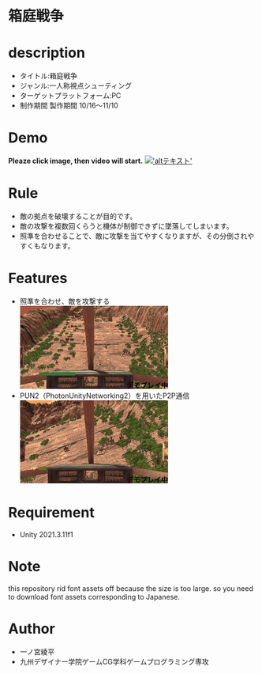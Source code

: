 # 箱庭戦争

# description 
* タイトル:箱庭戦争
* ジャンル:一人称視点シューティング
* ターゲットプラットフォーム:PC
* 制作期間 製作期間 10/16〜11/10


# Demo
**Pleaze click image, then video will start.**
[!['altテキスト'](./demoImage/topImage.png)](https://www.youtube.com/watch?v=UGSaX0sVhDM)

# Rule
* 敵の拠点を破壊することが目的です。<br>
* 敵の攻撃を複数回くらうと機体が制御できずに墜落してしまいます。<br>
* 照準を合わせることで、敵に攻撃を当てやすくなりますが、その分倒されやすくもなります。<br>

# Features
* 照準を合わせ、敵を攻撃する<br>
![射撃のデモ画像](./demoImage/demoplay.gif "射撃のデモ画像")<br>
* PUN2（PhotonUnityNetworking2）を用いたP2P通信<br>
![墜落のデモ画像](./demoImage/crash.gif "墜落のデモ画像")<br>

# Requirement
* Unity 2021.3.11f1

# Note
this repository rid font assets off because the size is too large.
so you need to download font assets corresponding to Japanese.

# Author
* 一ノ宮綾平
* 九州デザイナー学院ゲームCG学科ゲームプログラミング専攻
